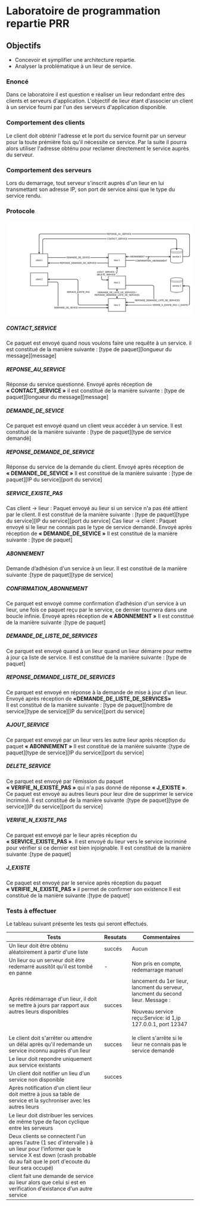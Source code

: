 # Laboratoire de programmation repartie PRR


## Objectifs

- Concevoir et symplifier une architecture repartie.
- Analyser la problématique à un lieur de service.


### Enoncé

Dans ce laboratoire il est question e réaliser un lieur redondant entre des clients et serveurs d'application.
L'objectif de lieur étant d'associer un client à un service fourni par l'un des serveurs d'application disponible.


### Comportement des clients

Le client doit obténir l'adresse et le port du service fournit par un serveur pour la toute prémière fois qu'il nécessite ce service.
Par la suite il pourra alors utiliser l'adresse obténu pour reclamer directement le service auprès du serveur.

### Comportement des serveurs

Lors du demarrage, tout serveur s'inscrit auprès d'un lieur en lui transmettant son adresse IP, son port de service
ainsi que le type du service rendu.

### Protocole
![alt tag](prr.png)

##### CONTACT_SERVICE
Ce paquet est envoyé quand nous voulons faire une requête à un service.
il est constitué de la manière suivante : [type de paquet][longueur du message][message]

##### REPONSE_AU_SERVICE
Réponse du service questionné.
Envoyé après réception de <strong>« CONTACT_SERVICE »</strong>
il est constitué de la manière suivante : [type de paquet][longueur du message][message]

##### DEMANDE_DE_SEVICE
Ce parquet est envoyé quand un client veux accéder à un service.
Il est constitué de la manière suivante : [type de paquet][type de service demandé]

##### REPONSE_DEMANDE_DE_SERVICE
Réponse du service de la demande du client.
Envoyé après réception de <strong>« DEMANDE_DE_SEVICE »</strong>
Il est constitué de la manière suivante : [type de paquet][IP du service][port du service]

##### SERVICE_EXISTE_PAS
Cas client → lieur : Paquet envoyé au lieur si un service n'a pas été attient par le client.
Il est constitué de la manière suivante : [type de paquet][type du service][IP du service][port du service]
Cas lieur → client : Paquet envoyé si le lieur ne connais pas le type de service demandé.
Envoyé après réception de <strong>« DEMANDE_DE_SEVICE »</strong>
Il est constitué de la manière suivante : [type de paquet]

##### ABONNEMENT
Demande d’adhésion d'un service à un lieur.
Il est constitué de la manière suivante :[type de paquet][type de service]

##### CONFIRMATION_ABONNEMENT
Ce parquet est envoyé comme confirmation d’adhésion d'un service à un lieur, une fois ce paquet reçu par le service, ce dernier tournera dans une boucle infinie.
Envoyé après réception de <strong>« ABONNEMENT »</strong>
Il est constitué de la manière suivante :[type de paquet]

##### DEMANDE_DE_LISTE_DE_SERVICES
Ce parquet est envoyé quand à un lieur quand un lieur démarre pour mettre à jour ça liste de service.
Il est constitué de la manière suivante : [type de paquet]

##### REPONSE_DEMANDE_LISTE_DE_SERVICES
Ce parquet est envoyé en réponse à la demande de mise à jour d'un lieur.
Envoyé après réception de <strong>«DEMANDE_DE_LISTE_DE_SERVICES»</strong>  
Il est constitué de la manière suivante : [type de paquet][nombre de service][type de service][IP du service][port du service]

##### AJOUT_SERVICE
Ce parquet est envoyé par un lieur vers les autre lieur après réception du paquet <strong>« ABONNEMENT »</strong>
Il est constitué de la manière suivante :[type de paquet][type de service][IP du service][port du service]

##### DELETE_SERVICE
Ce parquet est envoyé par l’émission du paquet <strong>« VERIFIE_N_EXISTE_PAS »</strong> qui n'a pas donné de réponse <strong>« J_EXISTE »</strong>. Ce paquet est envoyé au autres lieurs pour leur dire de supprimer le service incriminé.
Il est constitué de la manière suivante :[type de paquet][type de service][IP du service][port du service]

#####  VERIFIE_N_EXISTE_PAS
Ce parquet est envoyé par le lieur après réception du <strong>« SERVICE_EXISTE_PAS »</strong>. Il est envoyé du lieur vers le service incriminé pour vérifier si ce dernier est bien injoignable. Il est constitué de la manière suivante :[type de paquet]

#####  J_EXISTE
Ce paquet est envoyé par le service après réception du paquet  <strong><strong>« VERIFIE_N_EXISTE_PAS »</strong></strong> il permet de confirmer son existence Il est constitué de la manière suivante :[type de paquet]



### Tests à effectuer

Le tableau suivant présente les tests qui seront effectués.

| **Tests** | **Resutats** | **Commentaires**<br/> |  
| --- | --- | --- |
| Un lieur doit être obténu aléatoirement à partir d'une liste | succés | Aucun |
| Un lieur ou un serveur doit être redemarré aussitôt qu'il est tombé en panne  | - | Non pris en compte, redemarrage manuel |
| Après rédémarrage d'un lieur, il doit se mettre à jours par rapport aux autres lieurs disponibles   | succes | lancement du 1er lieur, lancment du serveur, lancment du second lieur. Message : <p> Nouveau service reçu:Service: id 1,ip 127.0.0.1, port 12347|
| Le client doit s'arrêter ou attendre un délai après qu'il redemande un service inconnu auprès d'un lieur   | succes | le client s'arrête si le lieur ne connais pas le service demandé |
| Le lieur doit repondre uniquement aux service existants   |  |  |
| Un client doit notifier un lieu d'un service non disponible   | succes |  |
| Après notification d'un client lieur doit mettre à jous sa table de service et la sychroniser avec les autres lieurs   |  |  |
|  Le lieur doit distribuer les services de même type de façon cyclique entre les serveurs   |  |  |
| Deux clients se connectent l'un apres l'autre (1 sec d'intervalle ) à un lieur pour l'informer que le service X est down (crash probable du au fait que le port d'ecoute du lieur sera occupé)   |  |  |
| client fait une demande de service au lieur alors que celui si est en verification d'existance d'un autre service   |  |  |
